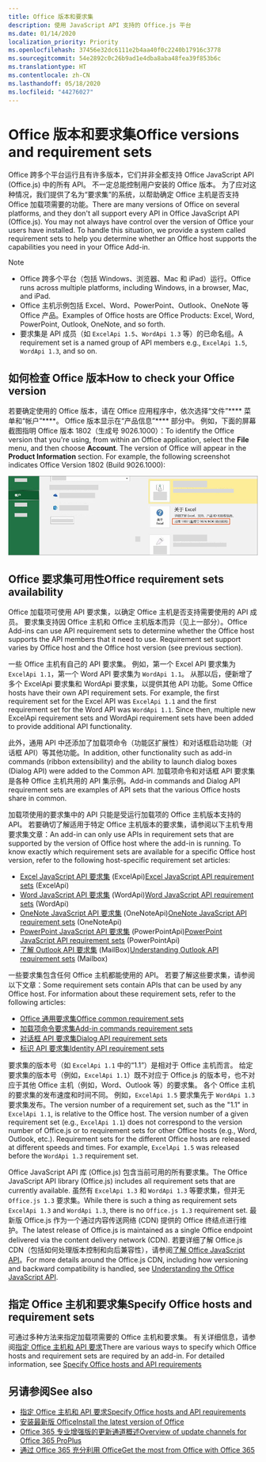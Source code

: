 ```yaml
---
title: Office 版本和要求集
description: 使用 JavaScript API 支持的 Office.js 平台
ms.date: 01/14/2020
localization_priority: Priority
ms.openlocfilehash: 37456e32dc6111e2b4aa40f0c2240b17916c3778
ms.sourcegitcommit: 54e2892c0c26b9ad1e4dba8aba48fea39f853b6c
ms.translationtype: HT
ms.contentlocale: zh-CN
ms.lasthandoff: 05/18/2020
ms.locfileid: "44276027"
---
```

# <a name="office-versions-and-requirement-sets"></a><span data-ttu-id="87a36-103">Office 版本和要求集</span><span class="sxs-lookup"><span data-stu-id="87a36-103">Office versions and requirement sets</span></span>

<span data-ttu-id="87a36-p101">Office 跨多个平台运行且有许多版本，它们并非全都支持 Office JavaScript API (Office.js) 中的所有 API。 不一定总能控制用户安装的 Office 版本。  为了应对这种情况，我们提供了名为“要求集”的系统，以帮助确定 Office 主机是否支持 Office 加载项需要的功能。</span><span class="sxs-lookup"><span data-stu-id="87a36-p101">There are many versions of Office on several platforms, and they don't all support every API in Office JavaScript API (Office.js). You may not always have control over the version of Office your users have installed.  To handle this situation, we provide a system called requirement sets to help you determine whether an Office host supports the capabilities you need in your Office Add-in.</span></span> 

> [!NOTE]
> - <span data-ttu-id="87a36-107">Office 跨多个平台（包括 Windows、浏览器、Mac 和 iPad）运行。</span><span class="sxs-lookup"><span data-stu-id="87a36-107">Office runs across multiple platforms, including Windows, in a browser, Mac, and iPad.</span></span>
> - <span data-ttu-id="87a36-108">Office 主机示例包括 Excel、Word、PowerPoint、Outlook、OneNote 等 Office 产品。</span><span class="sxs-lookup"><span data-stu-id="87a36-108">Examples of Office hosts are Office Products: Excel, Word, PowerPoint, Outlook, OneNote, and so forth.</span></span>  
> - <span data-ttu-id="87a36-109">要求集是 API 成员（如 `ExcelApi 1.5`、`WordApi 1.3` 等）的已命名组。</span><span class="sxs-lookup"><span data-stu-id="87a36-109">A requirement set is a named group of API members e.g., `ExcelApi 1.5`, `WordApi 1.3`, and so on.</span></span>  

## <a name="how-to-check-your-office-version"></a><span data-ttu-id="87a36-110">如何检查 Office 版本</span><span class="sxs-lookup"><span data-stu-id="87a36-110">How to check your Office version</span></span>

<span data-ttu-id="87a36-p102">若要确定使用的 Office 版本，请在 Office 应用程序中，依次选择“文件”\*\*\*\* 菜单和“帐户”\*\*\*\*。 Office 版本显示在“产品信息”\*\*\*\* 部分中。 例如，下面的屏幕截图指明 Office 版本 1802（生成号 9026.1000）：</span><span class="sxs-lookup"><span data-stu-id="87a36-p102">To identify the Office version that you're using, from within an Office application, select the **File** menu, and then choose **Account**. The version of Office will appear in the **Product Information** section. For example, the following screenshot indicates Office Version 1802 (Build 9026.1000):</span></span>

![检查 Office 版本](../images/office-version.png)

## <a name="office-requirement-sets-availability"></a><span data-ttu-id="87a36-115">Office 要求集可用性</span><span class="sxs-lookup"><span data-stu-id="87a36-115">Office requirement sets availability</span></span>

<span data-ttu-id="87a36-p103">Office 加载项可使用 API 要求集，以确定 Office 主机是否支持需要使用的 API 成员。 要求集支持因 Office 主机和 Office 主机版本而异（见上一部分）。</span><span class="sxs-lookup"><span data-stu-id="87a36-p103">Office Add-ins can use API requirement sets to determine whether the Office host supports the API members that it need to use. Requirement set support varies by Office host and the Office host version (see previous section).</span></span>

<span data-ttu-id="87a36-p104">一些 Office 主机有自己的 API 要求集。 例如，第一个 Excel API 要求集为 `ExcelApi 1.1`，第一个 Word API 要求集为 `WordApi 1.1`。 从那以后，便新增了多个 ExcelApi 要求集和 WordApi 要求集，以提供其他 API 功能。</span><span class="sxs-lookup"><span data-stu-id="87a36-p104">Some Office hosts have their own API requirement sets. For example, the first requirement set for the Excel API was `ExcelApi 1.1` and the first requirement set for the Word API was `WordApi 1.1`. Since then, multiple new ExcelApi requirement sets and WordApi requirement sets have been added to provide additional API functionality.</span></span>

<span data-ttu-id="87a36-121">此外，通用 API 中还添加了加载项命令（功能区扩展性）和对话框启动功能（对话框 API）等其他功能。</span><span class="sxs-lookup"><span data-stu-id="87a36-121">In addition, other functionality such as add-in commands (ribbon extensibility) and the ability to launch dialog boxes (Dialog API) were added to the Common API.</span></span> <span data-ttu-id="87a36-122">加载项命令和对话框 API 要求集是各种 Office 主机共用的 API 集示例。</span><span class="sxs-lookup"><span data-stu-id="87a36-122">Add-in commands and Dialog API requirement sets are examples of API sets that the various Office hosts share in common.</span></span>

<span data-ttu-id="87a36-p106">加载项使用的要求集中的 API 只能是受运行加载项的 Office 主机版本支持的 API。 若要确切了解适用于特定 Office 主机版本的要求集，请参阅以下主机专用要求集文章：</span><span class="sxs-lookup"><span data-stu-id="87a36-p106">An add-in can only use APIs in requirement sets that are supported by the version of Office host where the add-in is running. To know exactly which requirement sets are available for a specific Office host version, refer to the following host-specific requirement set articles:</span></span>

- <span data-ttu-id="87a36-125">[Excel JavaScript API 要求集](../reference/requirement-sets/excel-api-requirement-sets.md) (ExcelApi)</span><span class="sxs-lookup"><span data-stu-id="87a36-125">[Excel JavaScript API requirement sets](../reference/requirement-sets/excel-api-requirement-sets.md) (ExcelApi)</span></span>
- <span data-ttu-id="87a36-126">[Word JavaScript API 要求集](../reference/requirement-sets/word-api-requirement-sets.md) (WordApi)</span><span class="sxs-lookup"><span data-stu-id="87a36-126">[Word JavaScript API requirement sets](../reference/requirement-sets/word-api-requirement-sets.md) (WordApi)</span></span>
- <span data-ttu-id="87a36-127">[OneNote JavaScript API 要求集](../reference/requirement-sets/onenote-api-requirement-sets.md) (OneNoteApi)</span><span class="sxs-lookup"><span data-stu-id="87a36-127">[OneNote JavaScript API requirement sets](../reference/requirement-sets/onenote-api-requirement-sets.md) (OneNoteApi)</span></span>
- <span data-ttu-id="87a36-128">[PowerPoint JavaScript API 要求集](../reference/requirement-sets/powerpoint-api-requirement-sets.md) (PowerPointApi)</span><span class="sxs-lookup"><span data-stu-id="87a36-128">[PowerPoint JavaScript API requirement sets](../reference/requirement-sets/powerpoint-api-requirement-sets.md) (PowerPointApi)</span></span>
- <span data-ttu-id="87a36-129">[了解 Outlook API 要求集](../reference/requirement-sets/outlook-api-requirement-sets.md) (MailBox)</span><span class="sxs-lookup"><span data-stu-id="87a36-129">[Understanding Outlook API requirement sets](../reference/requirement-sets/outlook-api-requirement-sets.md) (Mailbox)</span></span>

<span data-ttu-id="87a36-p107">一些要求集包含任何 Office 主机都能使用的 API。 若要了解这些要求集，请参阅以下文章：</span><span class="sxs-lookup"><span data-stu-id="87a36-p107">Some requirement sets contain APIs that can be used by any Office host. For information about these requirement sets, refer to the following articles:</span></span>

- [<span data-ttu-id="87a36-132">Office 通用要求集</span><span class="sxs-lookup"><span data-stu-id="87a36-132">Office common requirement sets</span></span>](../reference/requirement-sets/office-add-in-requirement-sets.md)
- [<span data-ttu-id="87a36-133">加载项命令要求集</span><span class="sxs-lookup"><span data-stu-id="87a36-133">Add-in commands requirement sets</span></span>](../reference/requirement-sets/add-in-commands-requirement-sets.md)
- [<span data-ttu-id="87a36-134">对话框 API 要求集</span><span class="sxs-lookup"><span data-stu-id="87a36-134">Dialog API requirement sets</span></span>](../reference/requirement-sets/dialog-api-requirement-sets.md)
- [<span data-ttu-id="87a36-135">标识 API 要求集</span><span class="sxs-lookup"><span data-stu-id="87a36-135">Identity API requirement sets</span></span>](../reference/requirement-sets/identity-api-requirement-sets.md)

<span data-ttu-id="87a36-p108">要求集的版本号（如 `ExcelApi 1.1` 中的“1.1”）是相对于 Office 主机而言。 给定要求集的版本号（例如，`ExcelApi 1.1`）既不对应于 Office.js 的版本号，也不对应于其他 Office 主机（例如，Word、Outlook 等）的要求集。  各个 Office 主机的要求集的发布速度和时间不同。 例如，`ExcelApi 1.5` 要求集先于 `WordApi 1.3` 要求集发布。</span><span class="sxs-lookup"><span data-stu-id="87a36-p108">The version number of a requirement set, such as the "1.1" in `ExcelApi 1.1`, is relative to the Office host. The version number of a given requirement set (e.g., `ExcelApi 1.1`) does not correspond to the version number of Office.js or to requirement sets for other Office hosts (e.g., Word, Outlook, etc.).  Requirement sets for the different Office hosts are released at different speeds and times. For example, `ExcelApi 1.5` was released before the `WordApi 1.3` requirement set.</span></span>

<span data-ttu-id="87a36-140">Office JavaScript API 库 (Office.js) 包含当前可用的所有要求集。</span><span class="sxs-lookup"><span data-stu-id="87a36-140">The Office JavaScript API library (Office.js) includes all requirement sets that are currently available.</span></span> <span data-ttu-id="87a36-141">虽然有 `ExcelApi 1.3` 和 `WordApi 1.3` 等要求集，但并无 `Office.js 1.3` 要求集。</span><span class="sxs-lookup"><span data-stu-id="87a36-141">While there is such a thing as requirement sets `ExcelApi 1.3` and `WordApi 1.3`, there is no `Office.js 1.3` requirement set.</span></span> <span data-ttu-id="87a36-142">最新版 Office.js 作为一个通过内容传送网络 (CDN) 提供的 Office 终结点进行维护。</span><span class="sxs-lookup"><span data-stu-id="87a36-142">The latest release of Office.js is maintained as a single Office endpoint delivered via the content delivery network (CDN).</span></span> <span data-ttu-id="87a36-143">若要详细了解 Office.js CDN（包括如何处理版本控制和向后兼容性），请参阅[了解 Office JavaScript API](../develop/understanding-the-javascript-api-for-office.md)。</span><span class="sxs-lookup"><span data-stu-id="87a36-143">For more details around the Office.js CDN, including how versioning and backward compatibility is handled, see [Understanding the Office JavaScript API](../develop/understanding-the-javascript-api-for-office.md).</span></span>

## <a name="specify-office-hosts-and-requirement-sets"></a><span data-ttu-id="87a36-144">指定 Office 主机和要求集</span><span class="sxs-lookup"><span data-stu-id="87a36-144">Specify Office hosts and requirement sets</span></span>

<span data-ttu-id="87a36-p110">可通过多种方法来指定加载项需要的 Office 主机和要求集。  有关详细信息，请参阅[指定 Office 主机和 API 要求](../develop/specify-office-hosts-and-api-requirements.md)</span><span class="sxs-lookup"><span data-stu-id="87a36-p110">There are various ways to specify which Office hosts and requirement sets are required by an add-in.  For detailed information, see [Specify Office hosts and API requirements](../develop/specify-office-hosts-and-api-requirements.md)</span></span>

## <a name="see-also"></a><span data-ttu-id="87a36-147">另请参阅</span><span class="sxs-lookup"><span data-stu-id="87a36-147">See also</span></span>

- [<span data-ttu-id="87a36-148">指定 Office 主机和 API 要求</span><span class="sxs-lookup"><span data-stu-id="87a36-148">Specify Office hosts and API requirements</span></span>](../develop/specify-office-hosts-and-api-requirements.md)
- [<span data-ttu-id="87a36-149">安装最新版 Office</span><span class="sxs-lookup"><span data-stu-id="87a36-149">Install the latest version of Office</span></span>](../develop/install-latest-office-version.md)
- [<span data-ttu-id="87a36-150">Office 365 专业增强版的更新通道概述</span><span class="sxs-lookup"><span data-stu-id="87a36-150">Overview of update channels for Office 365 ProPlus</span></span>](/deployoffice/overview-of-update-channels-for-office-365-proplus)
- [<span data-ttu-id="87a36-151">通过 Office 365 充分利用 Office</span><span class="sxs-lookup"><span data-stu-id="87a36-151">Get the most from Office with Office 365</span></span>](https://products.office.com/compare-all-microsoft-office-products?tab=2)
